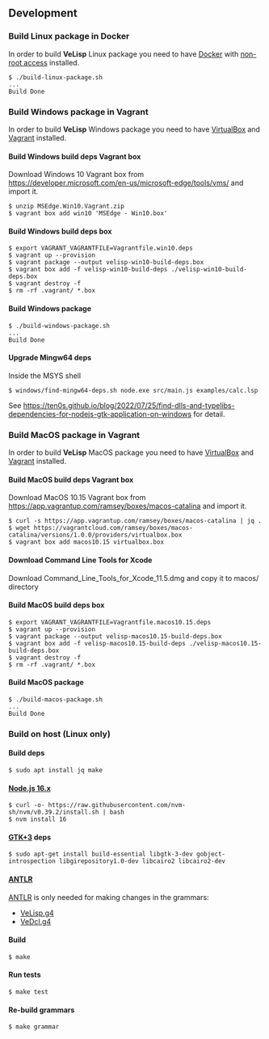 ## Development

### Build Linux package in Docker

In order to build **VeLisp** Linux package you need to have
[Docker](https://docs.docker.com/installation/#installation) with [non-root access](https://docs.docker.com/engine/installation/linux/linux-postinstall/)
installed.

```
$ ./build-linux-package.sh
...
Build Done
```


### Build Windows package in Vagrant

In order to build **VeLisp** Windows package you need to have
[VirtualBox](https://www.virtualbox.org/wiki/Downloads) and
[Vagrant](https://www.vagrantup.com/downloads)
installed.

#### Build Windows build deps Vagrant box

Download Windows 10 Vagrant box from
https://developer.microsoft.com/en-us/microsoft-edge/tools/vms/
and import it.

```
$ unzip MSEdge.Win10.Vagrant.zip
$ vagrant box add win10 'MSEdge - Win10.box'
```

#### Build Windows build deps box

```
$ export VAGRANT_VAGRANTFILE=Vagrantfile.win10.deps
$ vagrant up --provision
$ vagrant package --output velisp-win10-build-deps.box
$ vagrant box add -f velisp-win10-build-deps ./velisp-win10-build-deps.box
$ vagrant destroy -f
$ rm -rf .vagrant/ *.box
```

#### Build Windows package

```
$ ./build-windows-package.sh
...
Build Done
```

#### Upgrade Mingw64 deps

Inside the MSYS shell

```
$ windows/find-mingw64-deps.sh node.exe src/main.js examples/calc.lsp
```

See https://ten0s.github.io/blog/2022/07/25/find-dlls-and-typelibs-dependencies-for-nodejs-gtk-application-on-windows for detail.


### Build MacOS package in Vagrant

In order to build **VeLisp** MacOS package you need to have
[VirtualBox](https://www.virtualbox.org/wiki/Downloads) and
[Vagrant](https://www.vagrantup.com/downloads)
installed.

#### Build MacOS build deps Vagrant box

Download MacOS 10.15 Vagrant box from
https://app.vagrantup.com/ramsey/boxes/macos-catalina
and import it.

```
$ curl -s https://app.vagrantup.com/ramsey/boxes/macos-catalina | jq .
$ wget https://vagrantcloud.com/ramsey/boxes/macos-catalina/versions/1.0.0/providers/virtualbox.box
$ vagrant box add macos10.15 virtualbox.box
```

#### Download Command Line Tools for Xcode

Download Command_Line_Tools_for_Xcode_11.5.dmg and copy it to macos/ directory

#### Build MacOS build deps box

```
$ export VAGRANT_VAGRANTFILE=Vagrantfile.macos10.15.deps
$ vagrant up --provision
$ vagrant package --output velisp-macos10.15-build-deps.box
$ vagrant box add -f velisp-macos10.15-build-deps ./velisp-macos10.15-build-deps.box
$ vagrant destroy -f
$ rm -rf .vagrant/ *.box
```

#### Build MacOS package

```
$ ./build-macos-package.sh
...
Build Done
```


### Build on host (Linux only)

#### Build deps

```
$ sudo apt install jq make
```

#### [Node.js 16.x](https://nodejs.org/dist/latest-v16.x/)

```
$ curl -o- https://raw.githubusercontent.com/nvm-sh/nvm/v0.39.2/install.sh | bash
$ nvm install 16
```

#### [GTK+3](https://www.gtk.org/) deps

```
$ sudo apt-get install build-essential libgtk-3-dev gobject-introspection libgirepository1.0-dev libcairo2 libcairo2-dev
```

#### [ANTLR](https://www.antlr.org/)

[ANTLR](https://www.antlr.org/) is only needed for making changes in the grammars:

* [VeLisp.g4](/grammar/VeLisp.g4)
* [VeDcl.g4](/grammar/VeDcl.g4)

#### Build

```
$ make
```

#### Run tests

```
$ make test
```

#### Re-build grammars

```
$ make grammar
```
